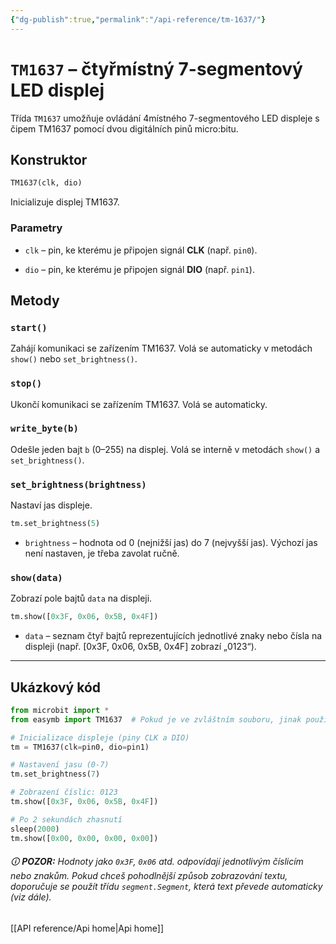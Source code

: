 ```yaml
---
{"dg-publish":true,"permalink":"/api-reference/tm-1637/"}
---
```


# `TM1637` – čtyřmístný 7-segmentový LED displej

Třída `TM1637` umožňuje ovládání 4místného 7-segmentového LED displeje s čipem TM1637 pomocí dvou digitálních pinů micro:bitu.

## Konstruktor

```python
TM1637(clk, dio)
```

Inicializuje displej TM1637.

### Parametry

- `clk` – pin, ke kterému je připojen signál **CLK** (např. `pin0`).
    
- `dio` – pin, ke kterému je připojen signál **DIO** (např. `pin1`).
    

## Metody

### `start()`

Zahájí komunikaci se zařízením TM1637. Volá se automaticky v metodách `show()` nebo `set_brightness()`.

### `stop()`

Ukončí komunikaci se zařízením TM1637. Volá se automaticky.

### `write_byte(b)`

Odešle jeden bajt `b` (0–255) na displej. Volá se interně v metodách `show()` a `set_brightness()`.

### `set_brightness(brightness)`

Nastaví jas displeje.

```python
tm.set_brightness(5)
```

- `brightness` – hodnota od 0 (nejnižší jas) do 7 (nejvyšší jas). Výchozí jas není nastaven, je třeba zavolat ručně.
    

### `show(data)`

Zobrazí pole bajtů `data` na displeji.

```python
tm.show([0x3F, 0x06, 0x5B, 0x4F])
```

- `data` – seznam čtyř bajtů reprezentujících jednotlivé znaky nebo čísla na displeji (např. [0x3F, 0x06, 0x5B, 0x4F] zobrazí „0123“).
    

---

## Ukázkový kód

```python
from microbit import *
from easymb import TM1637  # Pokud je ve zvláštním souboru, jinak použij přímo

# Inicializace displeje (piny CLK a DIO)
tm = TM1637(clk=pin0, dio=pin1)

# Nastavení jasu (0-7)
tm.set_brightness(7)

# Zobrazení číslic: 0123
tm.show([0x3F, 0x06, 0x5B, 0x4F])

# Po 2 sekundách zhasnutí
sleep(2000)
tm.show([0x00, 0x00, 0x00, 0x00])
```

###### 🛈 **POZOR:** Hodnoty jako `0x3F`, `0x06` atd. odpovídají jednotlivým číslicím nebo znakům. Pokud chceš pohodlnější způsob zobrazování textu, doporučuje se použít třídu `segment.Segment`, která text převede automaticky (viz dále).

[[API reference/Api home\|Api home]]